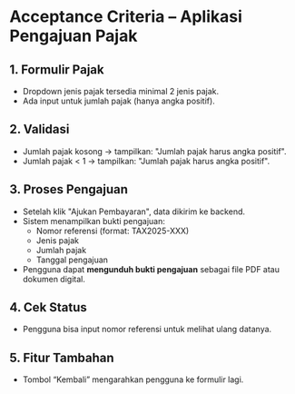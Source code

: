 # Acceptance Criteria – Aplikasi Pengajuan Pajak

## 1. Formulir Pajak
- Dropdown jenis pajak tersedia minimal 2 jenis pajak.
- Ada input untuk jumlah pajak (hanya angka positif).

## 2. Validasi
- Jumlah pajak kosong → tampilkan: "Jumlah pajak harus angka positif".
- Jumlah pajak < 1 → tampilkan: "Jumlah pajak harus angka positif".

## 3. Proses Pengajuan
- Setelah klik "Ajukan Pembayaran", data dikirim ke backend.
- Sistem menampilkan bukti pengajuan:
  - Nomor referensi (format: TAX2025-XXX)
  - Jenis pajak
  - Jumlah pajak
  - Tanggal pengajuan
- Pengguna dapat **mengunduh bukti pengajuan** sebagai file PDF atau dokumen digital.

## 4. Cek Status
- Pengguna bisa input nomor referensi untuk melihat ulang datanya.

## 5. Fitur Tambahan
- Tombol “Kembali” mengarahkan pengguna ke formulir lagi.